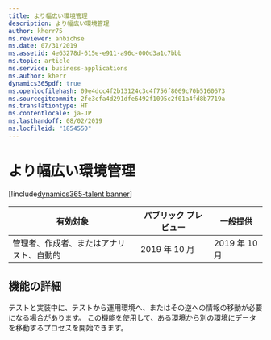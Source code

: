 ```yaml
---
title: より幅広い環境管理
description: より幅広い環境管理
author: kherr75
ms.reviewer: anbichse
ms.date: 07/31/2019
ms.assetid: 4e63278d-615e-e911-a96c-000d3a1c7bbb
ms.topic: article
ms.service: business-applications
ms.author: kherr
dynamics365pdf: true
ms.openlocfilehash: 09e4dcc4f2b13124c3c4f756f8069c70b5160673
ms.sourcegitcommit: 2fe3cfa4d291dfe6492f1095c2f01a4fd8b7719a
ms.translationtype: HT
ms.contentlocale: ja-JP
ms.lasthandoff: 08/02/2019
ms.locfileid: "1854550"
---
```

# <a name="broader-environment-management"></a>より幅広い環境管理
[!include[dynamics365-talent banner](../includes/dynamics365-talent.md)]

| 有効対象    |  パブリック プレビュー | 一般提供 | 
| ---------- | ---------- |---------- |
|管理者、作成者、またはアナリスト、自動的|2019 年 10 月| 2019 年 10 月|






## <a name="feature-details"></a>機能の詳細
<!--feature detail start -->
テストと実装中に、テストから運用環境へ、またはその逆への情報の移動が必要になる場合があります。 この機能を使用して、ある環境から別の環境にデータを移動するプロセスを開始できます。
<!--feature detail end -->











